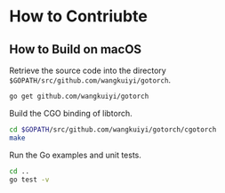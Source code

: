 # How to Contriubte

## How to Build on macOS

Retrieve the source code into the directory `$GOPATH/src/github.com/wangkuiyi/gotorch`.

```bash
go get github.com/wangkuiyi/gotorch
```

Build the CGO binding of libtorch.

```bash
cd $GOPATH/src/github.com/wangkuiyi/gotorch/cgotorch
make
```

Run the Go examples and unit tests.

```bash
cd ..
go test -v
```

